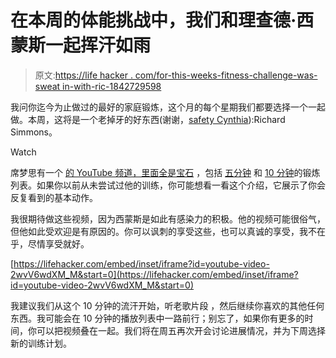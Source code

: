 # 在本周的体能挑战中，我们和理查德·西蒙斯一起挥汗如雨

> 原文:[https://life hacker . com/for-this-weeks-fitness-challenge-was-sweat in-with-ric-1842729598](https://lifehacker.com/for-this-weeks-fitness-challenge-were-sweatin-with-ric-1842729598)

我问你迄今为止做过的最好的家庭锻炼，这个月的每个星期我们都要选择一个一起做。本周，这将是一个老掉牙的好东西(谢谢，[safety Cynthia](https://vitals.lifehacker.com/1842676997)):Richard Simmons。

Watch

席梦思有一个 [的 YouTube 频道，里面全是宝石](https://www.youtube.com/user/TheWeightSaint/) ，包括 [五分钟](https://www.youtube.com/watch?v=6aE7w4bDZqg&list=PLIgY6_EtUOyL9JwW1bujrV6qo1sF2v1pt) 和 [10 分钟](https://www.youtube.com/watch?v=xLvgUexoPP0&list=PLIgY6_EtUOyIlTYKnhMuLmpiH9tSJos5I)的锻炼列表。如果你以前从未尝试过他的训练，你可能想看一看这个介绍，它展示了你会反复看到的基本动作。

我很期待做这些视频，因为西蒙斯是如此有感染力的积极。他的视频可能很俗气，但他如此受欢迎是有原因的。你可以讽刺的享受这些，也可以真诚的享受，我不在乎，尽情享受就好。

 [https://lifehacker.com/embed/inset/iframe?id=youtube-video-2wvV6wdXM_M&start=0](https://lifehacker.com/embed/inset/iframe?id=youtube-video-2wvV6wdXM_M&start=0) 

我建议我们从这个 10 分钟的流汗开始，听老歌片段 ，然后继续你喜欢的其他任何东西。我可能会在 10 分钟的播放列表中一路前行；别忘了，如果你有更多的时间，你可以把视频叠在一起。我们将在周五再次开会讨论进展情况，并为下周选择新的训练计划。